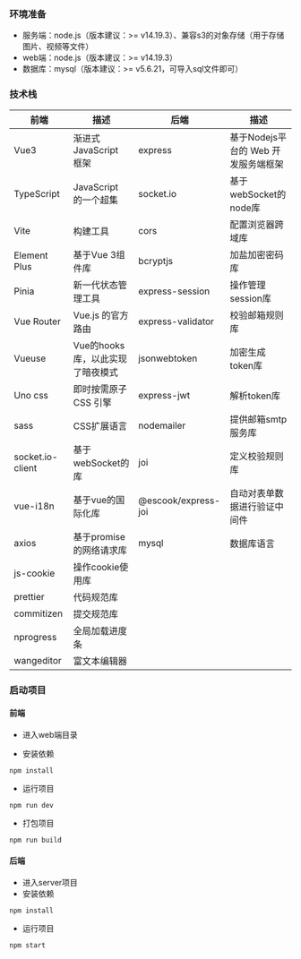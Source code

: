 ### 环境准备

- 服务端：node.js（版本建议：>= v14.19.3）、兼容s3的对象存储（用于存储图片、视频等文件）
- web端：node.js（版本建议：>= v14.19.3）
- 数据库：mysql（版本建议：>= v5.6.21，可导入sql文件即可）



### 技术栈

| 前端             | 描述                             | 后端                | 描述                                |
| ---------------- | -------------------------------- | ------------------- | ----------------------------------- |
| Vue3             | 渐进式 JavaScript 框架           | express             | 基于Nodejs平台的 Web 开发服务端框架 |
| TypeScript       | JavaScript 的一个超集            | socket.io           | 基于webSocket的node库               |
| Vite             | 构建工具                         | cors                | 配置浏览器跨域库                    |
| Element Plus     | 基于Vue 3组件库                  | bcryptjs            | 加盐加密密码库                      |
| Pinia            | 新一代状态管理工具               | express-session     | 操作管理session库                   |
| Vue Router       | Vue.js 的官方路由                | express-validator   | 校验邮箱规则库                      |
| Vueuse           | Vue的hooks库，以此实现了暗夜模式 | jsonwebtoken        | 加密生成token库                     |
| Uno css          | 即时按需原子 CSS 引擎            | express-jwt         | 解析token库                         |
| sass             | CSS扩展语言                      | nodemailer          | 提供邮箱smtp服务库                  |
| socket.io-client | 基于webSocket的库                | joi                 | 定义校验规则库                      |
| vue-i18n         | 基于vue的国际化库                | @escook/express-joi | 自动对表单数据进行验证中间件        |
| axios            | 基于promise的网络请求库          | mysql               | 数据库语言                          |
| js-cookie        | 操作cookie使用库                 |                     |                                     |
| prettier         | 代码规范库                       |                     |                                     |
| commitizen       | 提交规范库                       |                     |                                     |
| nprogress        | 全局加载进度条                   |                     |                                     |
| wangeditor       | 富文本编辑器                     |                     |                                     |

 

### 启动项目

#### 前端

- 进入web端目录

- 安装依赖

```
npm install
```

- 运行项目

```
npm run dev
```

- 打包项目

```
npm run build
```

#### 后端

- 进入server项目
- 安装依赖

```
npm install
```

- 运行项目

```
npm start
```

